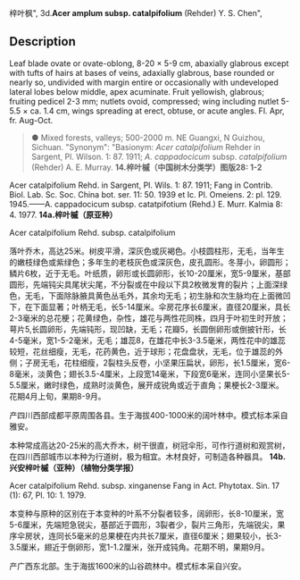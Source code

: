 梓叶枫",
3d.**Acer amplum subsp. catalpifolium** (Rehder) Y. S. Chen",

## Description
Leaf blade ovate or ovate-oblong, 8-20 × 5-9 cm, abaxially glabrous except with tufts of hairs at bases of veins, adaxially glabrous, base rounded or nearly so, undivided with margin entire or occasionally with undeveloped lateral lobes below middle, apex acuminate. Fruit yellowish, glabrous; fruiting pedicel 2-3 mm; nutlets ovoid, compressed; wing including nutlet 5-5.5 × ca. 1.4 cm, wings spreading at erect, obtuse, or acute angles. Fl. Apr, fr. Aug-Oct.

> ● Mixed forests, valleys; 500-2000 m. NE Guangxi, N Guizhou, Sichuan.
  "Synonym": "Basionym: *Acer catalpifolium* Rehder in Sargent, Pl. Wilson. 1: 87. 1911; *A. cappadocicum* subsp. *catalpifolium* (Rehder) A. E. Murray.
**14.梓叶槭（中国树木分类学）图版28: 1-2**

Acer catalpifolium Rehd. in Sargent, Pl. Wils. 1: 87. 1911; Fang in Contrib. Biol. Lab. Sc. Soc. China bot. ser. 11: 50. 1939 et Ic. Pl. Omeiens. 2: pl. 129. 1945.——A. cappadocicum subsp. catatpifotium (Rehd.) E. Murr. Kalmia 8: 4. 1977.
**14a.梓叶槭（原亚种）**

Acer catalpifolium Rehd. subsp. catalpifolium

落叶乔木，高达25米。树皮平滑，深灰色或灰褐色。小枝圆柱形，无毛，当年生的嫩枝绿色或紫绿色；多年生的老枝灰色或深灰色，皮孔圆形。冬芽小，卵圆形；鳞片6枚，近于无毛。叶纸质，卵形或长圆卵形，长10-20厘米，宽5-9厘米，基部圆形，先端钝尖具尾状尖尾，不分裂或在中段以下具2枚微发育的裂片；上面深绿色，无毛，下面除脉腋具黄色丛毛外，其余均无毛；初生脉和次生脉均在上面微凹下，在下面显著；叶柄无毛，长5-14厘米。伞房花序长6厘米，直径20厘米，具长2-3毫米的总花梗；花黄绿色，杂性，雄花与两性花同株，四月于叶初生时开放；萼片5,长圆卵形，先端钝形，现凹缺，无毛；花瓣5，长圆倒卵形或倒披针形，长4-5毫米，宽1-5-2毫米，无毛；雄蕊8，在雄花中长3-3.5毫米，两性花中的雄蕊较短，花丝细瘦，无毛，花药黄色，近于球形；花盘盘状，无毛，位于雄蕊的外侧；子房无毛，花柱细瘦，2裂柱头反卷，小坚果压扁状，卵形，长1.5厘米，宽6-8毫米，淡黄色；翅长3.5-4厘米，上段宽14毫米，下段宽6毫米，连同小坚果长5-5.5厘米，嫩时绿色，成熟时淡黄色，展开成锐角或近于直角；果梗长2-3厘米。花期4月上旬，果期8-9月。

产四川西部成都平原周围各县。生于海拔400-1000米的阔叶林中。模式标本采自雅安。

本种常成高达20-25米的高大乔木，树干很直，树冠伞形，可作行道树和观赏树，在四川西部城市以本种为行道树，极为相宜。木材良好，可制造各种器具。
**14b.兴安梓叶槭（亚种）（植物分类学报）**

Acer catalpifolium Rehd. subsp. xinganense Fang in Act. Phytotax. Sin. 17 (1): 67, Pl. 10: 1. 1979.

本变种与原种的区别在于本变种的叶系不分裂者较多，阔卵形，长8-10厘米，宽5-6厘米，先端短急锐尖，基部近于圆形，3裂者少，裂片三角形，先端锐尖，果序伞房状，连同长5毫米的总果梗在内共长7厘米，直径6厘米；翅果较小，长3-3.5厘米，翅近于倒卵形，宽1-1.2厘米，张开成钝角。花期不明，果期9月。

产广西东北部。生于海拔1600米的山谷疏林中。模式标本采自兴安。
